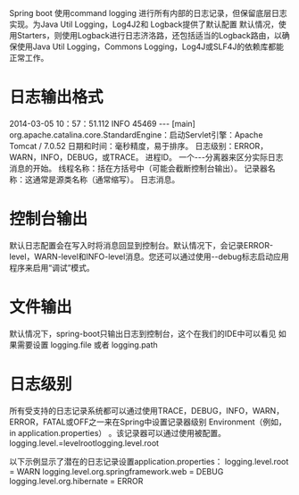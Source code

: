 Spring boot 使用command logging 进行所有内部的日志记录，但保留底层日志实现。为Java Util Logging，Log4J2和 Logback提供了默认配置 
默认情况，使用Starters，则使用Logback进行日志济洛路，还包括适当的Logback路由，以确保使用Java Util Logging，Commons Logging，Log4J或SLF4J的依赖库都能正常工作。

# 日志输出格式
2014-03-05 10：57：51.112 INFO 45469 --- [main] org.apache.catalina.core.StandardEngine：启动Servlet引擎：Apache Tomcat / 7.0.52
日期和时间：毫秒精度，易于排序。
日志级别：ERROR，WARN，INFO，DEBUG，或TRACE。
进程ID。
一个---分离器来区分实际日志消息的开始。
线程名称：括在方括号中（可能会截断控制台输出）。
记录器名称：这通常是源类名称（通常缩写）。
日志消息。

# 控制台输出
默认日志配置会在写入时将消息回显到控制台。默认情况下，会记录ERROR-level，WARN-level和INFO-level消息。您还可以通过使用--debug标志启动应用程序来启用“调试”模式。

# 文件输出
默认情况下，spring-boot只输出日志到控制台，这个在我们的IDE中可以看见
如果需要设置 logging.file 或者 logging.path

# 日志级别
所有受支持的日志记录系统都可以通过使用TRACE，DEBUG，INFO，WARN，ERROR，FATAL或OFF之一来在Spring中设置记录器级别 Environment（例如，in application.properties） 。该记录器可以通过使用被配置。logging.level.<logger-name>=<level>levelrootlogging.level.root

以下示例显示了潜在的日志记录设置application.properties：
logging.level.root = WARN
 logging.level.org.springframework.web = DEBUG
 logging.level.org.hibernate = ERROR